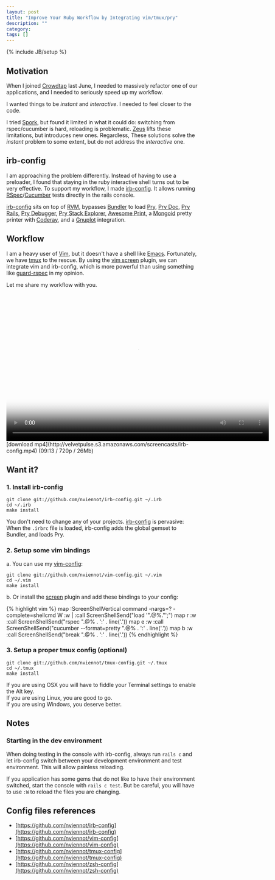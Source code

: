 ```yaml
---
layout: post
title: "Improve Your Ruby Workflow by Integrating vim/tmux/pry"
description: ""
category: 
tags: []
---
```

{% include JB/setup %}

Motivation
----------

When I joined [Crowdtap](http://corp.crowdtap.com/jobs/) last June,
I needed to massively refactor one of our applications, and I needed
to seriously speed up my workflow.

I wanted things to be _instant_ and _interactive_. I needed to feel closer
to the code.

I tried [Spork](https://github.com/sporkrb/spork), but found it limited
in what it could do: switching from rspec/cucumber is hard, reloading is
problematic. [Zeus](https://github.com/burke/zeus) lifts these limitations,
but introduces new ones. Regardless, These solutions solve the _instant_
problem to some extent, but do not address the _interactive_ one.

irb-config
----------

I am approaching the problem differently. Instead of having to use a
preloader, I found that staying in the ruby interactive shell turns out to be
very effective. To support my workflow, I made [irb-config](https://github.com/nviennot/irb-config).
It allows running [RSpec](https://github.com/rspec/rspec)/[Cucumber](https://github.com/cucumber/cucumber)
tests directly in the rails console.

[irb-config](https://github.com/nviennot/irb-config) sits on top of [RVM](https://rvm.io/),
bypasses [Bundler](http://gembundler.com/)
to load [Pry](https://github.com/pry/pry),
[Pry Doc](https://github.com/pry/pry-doc),
[Pry Rails](https://github.com/rweng/pry-rails),
[Pry Debugger](https://github.com/nixme/pry-debugger),
[Pry Stack Explorer](https://github.com/pry/pry-stack_explorer),
[Awesome Print](https://github.com/michaeldv/awesome_print),
a [Mongoid](https://github.com/mongoid/mongoid) pretty printer with [Coderay](https://github.com/rubychan/coderay),
and a [Gnuplot](https://github.com/rdp/ruby_gnuplot) integration.

Workflow
---------

I am a heavy user of [Vim](http://www.vim.org/), but it doesn't have a shell like
[Emacs](http://www.gnu.org/software/emacs/). Fortunately, we have [tmux](http://tmux.sourceforge.net/)
to the rescue. By using the [vim screen](https://github.com/ervandew/screen) plugin,
we can integrate vim and irb-config, which is more powerful than using
something like [guard-rspec](https://github.com/guard/guard-rspec) in my opinion.

Let me share my workflow with you.

<div class="screencast" markdown="1">
<video class="video-js vjs-default-skin" controls="controls" poster="/assets/themes/the-minimum/img/screencast_poster.jpg"
    width="690" height="388" preload="true" data-setup="{}">
  <source type="video/mp4" src="http://velvetpulse.s3.amazonaws.com/screencasts/irb-config.mp4" />
</video>
[download mp4](http://velvetpulse.s3.amazonaws.com/screencasts/irb-config.mp4) (09:13 / 720p / 26Mb)
</div>

Want it?
--------

### <span>1. Install irb-config</span>

    git clone git://github.com/nviennot/irb-config.git ~/.irb
    cd ~/.irb
    make install

You don't need to change any of your projects.
[irb-config](https://github.com/nviennot/irb-config) is pervasive:  
When the `.irbrc` file is loaded, irb-config adds the global gemset to Bundler,
and loads Pry.

### <span>2. Setup some vim bindings</span>

a. You can use my [vim-config](https://github.com/nviennot/vim-config):

    git clone git://github.com/nviennot/vim-config.git ~/.vim
    cd ~/.vim
    make install

b. Or install the [screen](https://github.com/ervandew/screen) plugin and add
these bindings to your config:

<div class="small">
{% highlight vim %}
map <F5> :ScreenShellVertical<CR>
command -nargs=? -complete=shellcmd W  :w | :call ScreenShellSend("load '".@%."';")
map <Leader>r :w<CR> :call ScreenShellSend("rspec ".@% . ':' . line('.'))<CR>
map <Leader>e :w<CR> :call ScreenShellSend("cucumber --format=pretty ".@% . ':' . line('.'))<CR>
map <Leader>b :w<CR> :call ScreenShellSend("break ".@% . ':' . line('.'))<CR>
{% endhighlight %}
</div>

### <span>3. Setup a proper tmux config (optional)</span>

    git clone git://github.com/nviennot/tmux-config.git ~/.tmux
    cd ~/.tmux
    make install

If you are using OSX you will have to fiddle your Terminal settings to enable the Alt key.  
If you are using Linux, you are good to go.  
If you are using Windows, you deserve better.

Notes
-----

### <span>Starting in the dev environment</span>

When doing testing in the console with irb-config, always run `rails c`
and let irb-config switch between your development environment and test
environment. This will allow painless reloading.

If you application has some gems that do not like to have their environment
switched, start the console with `rails c test`. But be careful, you will
have to use `:W` to reload the files you are changing.

Config files references
-----------------------

* [https://github.com/nviennot/irb-config](https://github.com/nviennot/irb-config)
* [https://github.com/nviennot/vim-config](https://github.com/nviennot/vim-config)
* [https://github.com/nviennot/tmux-config](https://github.com/nviennot/tmux-config)
* [https://github.com/nviennot/zsh-config](https://github.com/nviennot/zsh-config)
